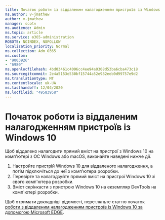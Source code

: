 ```yaml
---
title: Початок роботи із віддаленим налагодженням пристроїв із Windows 10
ms.author: v-jmathew
author: v-jmathew
manager: scotv
ms.audience: Admin
ms.topic: article
ms.service: o365-administration
ROBOTS: NOINDEX, NOFOLLOW
localization_priority: Normal
ms.collection: Adm_O365
ms.custom:
- "9003926"
- "6980"
ms.openlocfilehash: 4bd03461c4096cc4ee94a0308d53ba6cba473c18
ms.sourcegitcommit: 2e4a5153e530bf15744a52e982eeb0d99757e9d2
ms.translationtype: MT
ms.contentlocale: uk-UA
ms.lasthandoff: 12/04/2020
ms.locfileid: "49583958"
---
```

# <a name="get-started-with-remotely-debugging-windows-10-devices"></a>Початок роботи із віддаленим налагодженням пристроїв із Windows 10

Щоб віддалено налагодити прямий вміст на пристрої з Windows 10 на комп'ютері з ОС Windows або macOS, виконайте наведені нижче дії.

1. Настройте пристрій Windows 10 для віддаленого налагодження, а потім підключіться до неї з комп'ютера розробки.
2. Перевірте та налагодзуйте прямий вміст на пристрої Windows 10 зі свого комп'ютера розробки.
3. Вміст скрінкасти з пристрою Windows 10 на екземпляр DevTools на комп'ютері розробки.

Щоб отримати докладніші відомості, перегляньте статтю початок [роботи з віддаленим налагодженням пристроїв із Windows 10 за допомогою Microsoft EDGE](https://go.microsoft.com/fwlink/?linkid=2142172).
